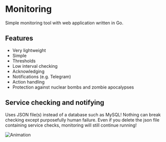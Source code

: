 # Monitoring

Simple monitoring tool with web application written in Go.

## Features

-   Very lightweight
-   Simple
-   Thresholds
-   Low interval checking
-   Acknowledging
-   Notifications (e.g. Telegram)
-   Action handling
-   Protection against nuclear bombs and zombie apocalypses

## Service checking and notifying

Uses JSON file(s) instead of a database such as MySQL! Nothing can break checking except purposefully human failure. Even if you delete the json file containing service checks, monitoring will still continue running! 

![Animation](https://i.imgur.com/7d44ndT.gifv)